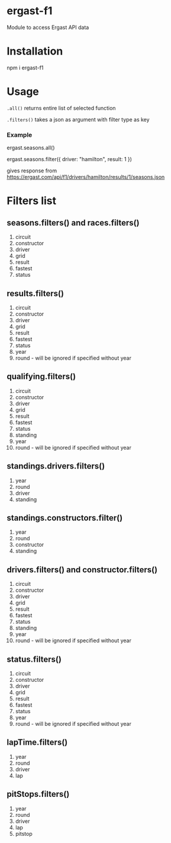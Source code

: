 # ergast-f1

Module to access Ergast API data

# Installation
npm i ergast-f1

# Usage

`.all()` returns entire list of selected function

`.filters()` takes a json as argument with filter type as key

### Example

ergast.seasons.all()

ergast.seasons.filter({
    driver: "hamilton",
    result: 1
})

gives response from <https://ergast.com/api/f1/drivers/hamilton/results/1/seasons.json>

# Filters list

## seasons.filters() and races.filters()
1. circuit
2. constructor
3. driver
4. grid
5. result
6. fastest
7. status

## results.filters()
1. circuit
2. constructor
3. driver
4. grid
5. result
6. fastest
7. status
8. year
9. round - will be ignored if specified without year

## qualifying.filters()
1. circuit
2. constructor
3. driver
4. grid
5. result
6. fastest
7. status
7. standing
8. year
9. round - will be ignored if specified without year

## standings.drivers.filters()
1. year
2. round
3. driver
4. standing

## standings.constructors.filter()
1. year
2. round
3. constructor
4. standing

## drivers.filters() and constructor.filters()
1. circuit
2. constructor
3. driver
4. grid
5. result
6. fastest
7. status
7. standing
8. year
9. round - will be ignored if specified without year

## status.filters()
1. circuit
2. constructor
3. driver
4. grid
5. result
6. fastest
7. status
8. year
9. round - will be ignored if specified without year

## lapTime.filters()
1. year
2. round
3. driver
4. lap

## pitStops.filters()
1. year
2. round
3. driver
4. lap
5. pitstop
